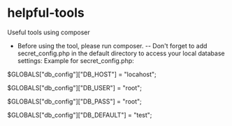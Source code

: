 # helpful-tools
Useful tools using composer
- Before using the tool, please run composer.
-- Don't forget to add secret_config.php in the default directory to access your local database settings:
Example for secret_config.php:

$GLOBALS["db_config"]["DB_HOST"] = "locahost";

$GLOBALS["db_config"]["DB_USER"] = "root";

$GLOBALS["db_config"]["DB_PASS"] = "root";

$GLOBALS["db_config"]["DB_DEFAULT"] = "test";

